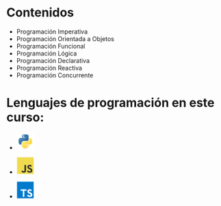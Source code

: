 # Contenidos
- Programación Imperativa
- Programación Orientada a Objetos
- Programación Funcional
- Programación Lógica
- Programación Declarativa
- Programación Reactiva
- Programación Concurrente

# Lenguajes de programación en este curso:

- <a href="https://www.python.org" target="_blank" rel="noreferrer"> <img src="https://raw.githubusercontent.com/devicons/devicon/master/icons/python/python-original.svg" alt="python" width="40" height="40"/> </a>  
- <img src="https://raw.githubusercontent.com/devicons/devicon/master/icons/javascript/javascript-original.svg" alt="javascript" width="40" height="40"/> </a>

 -  <a href="https://www.typescriptlang.org/" target="_blank" rel="noreferrer"> <img src="https://raw.githubusercontent.com/devicons/devicon/master/icons/typescript/typescript-original.svg" alt="typescript" width="40" height="40"/> </a>
